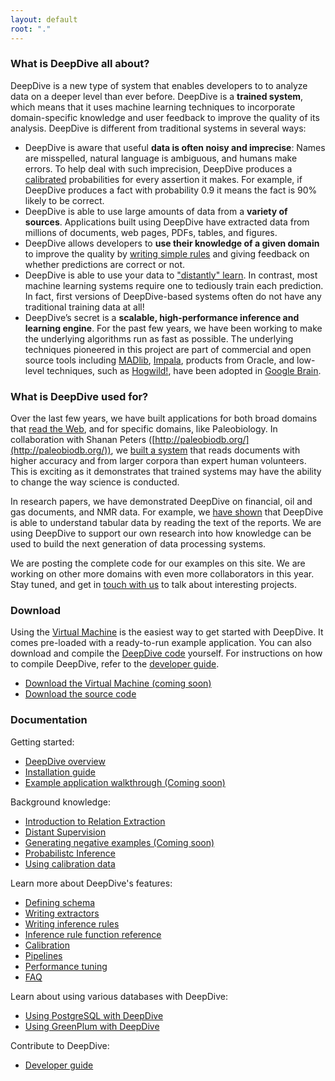 ```yaml
---
layout: default
root: "."
---
```



### What is DeepDive all about?

DeepDive is a new type of system that enables developers to to analyze data on a deeper level than ever before. DeepDive is a **trained system**, which means that it uses machine learning techniques to incorporate domain-specific knowledge and user feedback to improve the quality of its analysis. DeepDive is different from traditional systems in several ways:

- DeepDive is aware that useful **data is often noisy and imprecise**: Names are misspelled, natural language is ambiguous, and humans make errors. To help deal with such imprecision, DeepDive produces a [calibrated](doc/calibration.html) probabilities for every assertion it makes. For example, if DeepDive produces a fact with probability 0.9 it means the fact is 90% likely to be correct. 
- DeepDive is able to use large amounts of data from a **variety of sources**. Applications built using DeepDive have extracted data from millions of documents, web pages, PDFs, tables, and figures.
- DeepDive allows developers to **use their knowledge of a given domain** to improve the quality by [writing simple rules](doc/inference_rules.html) and giving feedback on whether predictions are correct or not.
- DeepDive is able to use your data to ["distantly" learn](http://www.stanford.edu/~jurafsky/mintz.pdf). In contrast, most machine learning systems require one to tediously train each prediction. In fact, first versions of DeepDive-based systems often do not have any traditional training data at all!
- DeepDive’s secret is a **scalable, high-performance inference and learning engine**. For the past few years, we have been working to make the underlying algorithms run as fast as possible. The underlying techniques pioneered in this project are part of commercial and open source tools including [MADlib](http://madlib.net/), [Impala](http://www.cloudera.com/content/cloudera/en/products-and-services/cdh/impala.html), products from Oracle, and low-level techniques, such as [Hogwild!](http://www.eecs.berkeley.edu/~brecht/papers/hogwildTR.pdf), have been adopted in [Google Brain](http://static.googleusercontent.com/media/research.google.com/en/us/archive/unsupervised_icml2012.pdf).


### What is DeepDive used for?

Over the last few years, we have built applications for both broad domains that [read the Web](https://www.youtube.com/watch?v=Q1IpE9_pBu4), and for specific domains, like Paleobiology. In collaboration with Shanan Peters ([http://paleobiodb.org/](http://paleobiodb.org/)), we [built a system](https://www.youtube.com/watch?v=Cj2-dQ2nwoY) that reads documents with higher accuracy and from larger corpora than expert human volunteers. This is exciting as it demonstrates that trained systems may have the ability to change the way science is conducted. 

In research papers, we have demonstrated DeepDive on financial, oil and gas documents, and NMR data. For example, we [have shown](http://cs.stanford.edu/people/chrismre/papers/jointable-acl.pdf) that DeepDive is able to understand tabular data by reading the text of the reports. We are using DeepDive to support our own research into how knowledge can be used to build the next generation of data processing systems.

We are posting the complete code for our examples on this site. We are working on other more domains with even more collaborators in this year. Stay tuned, and get in [touch with us]() to talk about interesting projects.

<a id="#download" href="#"> </a>

### Download

Using the [Virtual Machine]() is the easiest way to get started with DeepDive. It comes pre-loaded with a ready-to-run example application. You can also download and compile the [DeepDive code](http://github.com/dennybritz/deepdive) yourself. For instructions on how to compile DeepDive, refer to the [developer guide](doc/developer.html).

- [Download the Virtual Machine (coming soon)]()
- [Download the source code](https://github.com/dennybritz/deepdive/archive/master.zip)


<a id="#documentation" href="#"> </a>

### Documentation

Getting started:

- [DeepDive overview](doc/overview.html)
- [Installation guide](doc/installation.html)
- [Example application walkthrough (Coming soon)](doc/example.html)

Background knowledge:

- [Introduction to Relation Extraction](doc/general/relation_extraction.html)
- [Distant Supervision](doc/general/distant_supervision.html)
- [Generating negative examples (Coming soon)](doc/general/generating_negative_examples.html)
- [Probabilistc Inference](doc/general/inference.html)
- [Using calibration data](doc/general/calibration.html)

Learn more about DeepDive's features:

- [Defining schema](doc/schema.html)
- [Writing extractors](doc/extractors.html)
- [Writing inference rules](doc/inference_rules.html)
- [Inference rule function reference](doc/inference_rule_functions.html)
- [Calibration](doc/calibration.html)
- [Pipelines](doc/pipelines.html)
- [Performance tuning](doc/performance.html)
- [FAQ](doc/faq.html)

Learn about using various databases with DeepDive:

- [Using PostgreSQL with DeepDive](doc/postgresql.html)
- [Using GreenPlum with DeepDive](doc/greenplum.html)

Contribute to DeepDive:

- [Developer guide](doc/developer.html)
